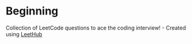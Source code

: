 # Beginning
Collection of LeetCode questions to ace the coding interview! - Created using [LeetHub](https://github.com/QasimWani/LeetHub)
